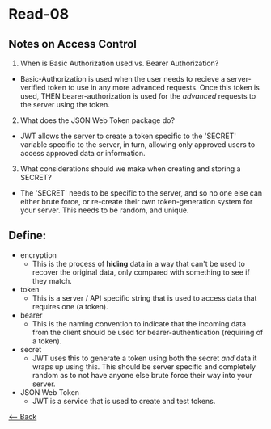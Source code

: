 # Read-08

## Notes on Access Control

1. When is Basic Authorization used vs. Bearer Authorization?
  - Basic-Authorization is used when the user needs to recieve a server-verified token to use in any more advanced requests. Once this token is used, THEN bearer-authorization is used for the *advanced* requests to the server using the token.
2. What does the JSON Web Token package do?
  - JWT allows the server to create a token specific to the 'SECRET' variable specific to the server, in turn, allowing only approved users to access approved data or information.
3. What considerations should we make when creating and storing a SECRET?
  - The 'SECRET' needs to be specific to the server, and so no one else can either brute force, or re-create their own token-generation system for your server. This needs to be random, and unique.

## Define:
- encryption
  - This is the process of **hiding** data in a way that can't be used to recover the original data, only compared with something to see if they match.
- token
  - This is a server / API specific string that is used to access data that requires one (a token).
- bearer
  - This is the naming convention to indicate that the incoming data from the client should be used for bearer-authentication (requiring of a token).
- secret
  - JWT uses this to generate a token using both the secret *and* data it wraps up using this. This should be server specific and completely random as to not have anyone else brute force their way into your server.
- JSON Web Token
  - JWT is a service that is used to create and test tokens.

[<-- Back](ToC.md)
